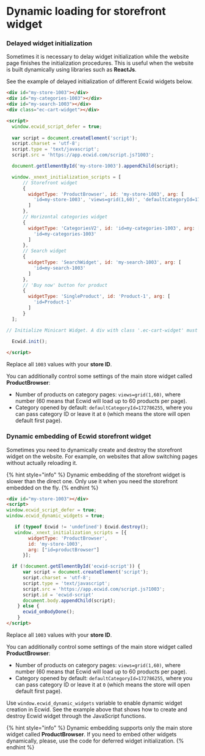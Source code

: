 # Dynamic loading for storefront widget

### Delayed widget initialization

Sometimes it is necessary to delay widget initialization while the website page finishes the initialization procedures. This is useful when the website is built dynamically using libraries such as **ReactJs**.

See the example of delayed initialization of different Ecwid widgets below.

```html
<div id="my-store-1003"></div>
<div id="my-categories-1003"></div>
<div id="my-search-1003"></div>
<div class="ec-cart-widget"></div>

<script>
  window.ecwid_script_defer = true;
  
  var script = document.createElement('script');
  script.charset = 'utf-8';
  script.type = 'text/javascript';
  script.src = 'https://app.ecwid.com/script.js?1003';

  document.getElementById('my-store-1003').appendChild(script);

  window._xnext_initialization_scripts = [
      // Storefront widget
      { 
        widgetType: 'ProductBrowser', id: 'my-store-1003', arg: [
          'id=my-store-1003', 'views=grid(1,60)', 'defaultCategoryId=172786255'
        ] 
      },
      // Horizontal categories widget
      { 
        widgetType: 'CategoriesV2', id: 'id=my-categories-1003', arg: [
          'id=my-categories-1003'
        ] 
      },
      // Search widget
      { 
        widgetType: 'SearchWidget', id: 'my-search-1003', arg: [
          'id=my-search-1003'
        ] 
      },
      // 'Buy now' button for product
      { 
        widgetType: 'SingleProduct', id: 'Product-1', arg: [
          'id=Product-1'
        ]
      }
  ];

// Initialize Minicart Widget. A div with class '.ec-cart-widget' must be present on a page  
  
  Ecwid.init();

</script>
```

Replace all `1003` values with your **store ID**.

You can additionally control some settings of the main store widget called **ProductBrowser**:

* Number of products on category pages: `views=grid(1,60)`, where number (60 means that Ecwid will load up to 60 products per page).
* Category opened by default: `defaultCategoryId=172786255`, where you can pass category ID or leave it at `0` (which means the store will open default first page).

### Dynamic embedding of Ecwid storefront widget

Sometimes you need to dynamically create and destroy the storefront widget on the website. For example, on websites that allow switching pages without actually reloading it.

{% hint style="info" %}
Dynamic embedding of the storefront widget is slower than the direct one. Only use it when you need the storefront embedded on the fly.
{% endhint %}

```html
<div id="my-store-1003"></div>
<script>
window.ecwid_script_defer = true;
window.ecwid_dynamic_widgets = true;

   if (typeof Ecwid != 'undefined') Ecwid.destroy(); 
   window._xnext_initialization_scripts = [{
        widgetType: 'ProductBrowser',
        id: 'my-store-1003',
        arg: ["id=productBrowser"]
      }];

  if (!document.getElementById('ecwid-script')) {
      var script = document.createElement('script');
      script.charset = 'utf-8';
      script.type = 'text/javascript';
      script.src = 'https://app.ecwid.com/script.js?1003';
      script.id = 'ecwid-script'
      document.body.appendChild(script);
    } else {
      ecwid_onBodyDone();
    }
</script>
```

Replace all `1003` values with your **store ID**.

You can additionally control some settings of the main store widget called **ProductBrowser**:

* Number of products on category pages: `views=grid(1,60)`, where number (60 means that Ecwid will load up to 60 products per page).
* Category opened by default: `defaultCategoryId=172786255`, where you can pass category ID or leave it at `0` (which means the store will open default first page).

Use `window.ecwid_dynamic_widgets` variable to enable dynamic widget creation in Ecwid. See the example above that shows how to create and destroy Ecwid widget through the JavaScript functions.

{% hint style="info" %}
Dynamic embedding supports only the main store widget called **ProductBrowser**. If you need to embed other widgets dynamically, please, use the code for deferred widget initialization.
{% endhint %}

